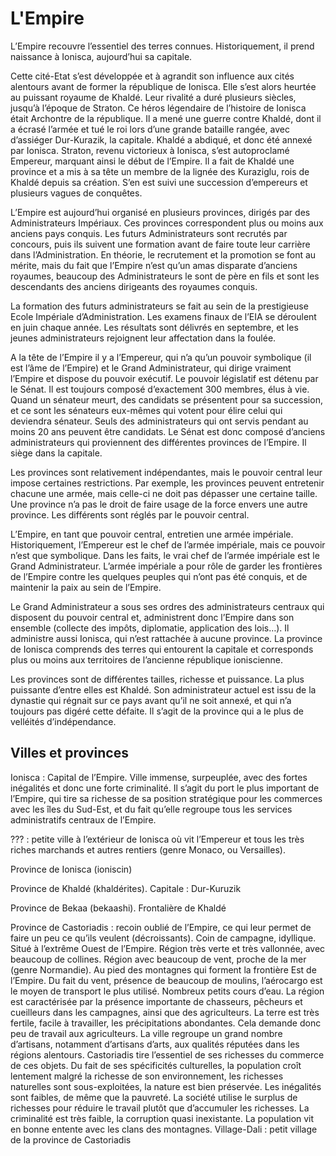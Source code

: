 # L'Empire
L’Empire recouvre l’essentiel des terres connues.
Historiquement, il prend naissance à Ionisca, aujourd’hui sa capitale.

Cette cité-Etat s’est développée et à agrandit son influence aux cités alentours avant de former la république de Ionisca.
Elle s’est alors heurtée au puissant royaume de Khaldé. Leur rivalité a duré plusieurs siècles, jusqu’à l’époque de Straton. Ce héros légendaire de l’histoire de Ionisca était Archontre de la république. Il a mené une guerre contre Khaldé, dont il a écrasé l’armée et tué le roi lors d’une grande bataille rangée, avec d’assiéger Dur-Kurazik, la capitale. Khaldé a abdiqué, et donc été annexé par Ionisca. Straton, revenu victorieux à Ionisca, s’est autoproclamé Empereur, marquant ainsi le début de l’Empire. Il a fait de Khaldé une province et a mis à sa tête un membre de la lignée des Kuraziglu, rois de Khaldé depuis sa création.
S’en est suivi une succession d’empereurs et plusieurs vagues de conquêtes.

L’Empire est aujourd’hui organisé en plusieurs provinces, dirigés par des Administrateurs Impériaux. Ces provinces correspondent plus ou moins aux anciens pays conquis.
Les futurs Administrateurs sont recrutés par concours, puis ils suivent une formation avant de faire toute leur carrière dans l’Administration. En théorie, le recrutement et la promotion se font au mérite, mais du fait que l’Empire n’est qu’un amas disparate d’anciens royaumes, beaucoup des Administrateurs le sont de père en fils et sont les descendants des anciens dirigeants des royaumes conquis.

La formation des futurs administrateurs se fait au sein de la prestigieuse Ecole Impériale d’Administration. Les examens finaux de l’EIA se déroulent en juin chaque année. Les résultats sont délivrés en septembre, et les jeunes administrateurs rejoignent leur affectation dans la foulée.

A la tête de l’Empire il y a l’Empereur, qui n’a qu’un pouvoir symbolique (il est l’âme de l’Empire) et le Grand Administrateur, qui dirige vraiment l’Empire et dispose du pouvoir exécutif.
Le pouvoir législatif est détenu par le Sénat. Il est toujours composé d’exactement 300 membres, élus à vie. Quand un sénateur meurt, des candidats se présentent pour sa succession, et ce sont les sénateurs eux-mêmes qui votent pour élire celui qui deviendra sénateur. Seuls des administrateurs qui ont servis pendant au moins 20 ans peuvent être candidats.
Le Sénat est donc composé d’anciens administrateurs qui proviennent des différentes provinces de l’Empire. Il siège dans la capitale.  

Les provinces sont relativement indépendantes, mais le pouvoir central leur impose certaines restrictions. Par exemple, les provinces peuvent entretenir chacune une armée, mais celle-ci ne doit pas dépasser une certaine taille. Une province n’a pas le droit de faire usage de la force envers une autre province. Les différents sont réglés par le pouvoir central.

L’Empire, en tant que pouvoir central, entretien une armée impériale. Historiquement, l’Empereur est le chef de l’armée impériale, mais ce pouvoir n’est que symbolique. Dans les faits, le vrai chef de l’armée impériale est le Grand Administrateur.
L’armée impériale a pour rôle de garder les frontières de l’Empire contre les quelques peuples qui n’ont pas été conquis, et de maintenir la paix au sein de l’Empire.

Le Grand Administrateur a sous ses ordres des administrateurs centraux qui disposent du pouvoir central et, administrent donc l’Empire dans son ensemble (collecte des impôts, diplomatie, application des lois…). Il administre aussi Ionisca, qui n’est rattachée à aucune province. La province de Ionisca comprends des terres qui entourent la capitale et corresponds plus ou moins aux territoires de l’ancienne république ioniscienne.

Les provinces sont de différentes tailles, richesse et puissance. La plus puissante d’entre elles est Khaldé. Son administrateur actuel est issu de la dynastie qui régnait sur ce pays avant qu’il ne soit annexé, et qui n’a toujours pas digéré cette défaite. Il s’agit de la province qui a le plus de velléités d’indépendance.

## Villes et provinces
Ionisca : Capital de l’Empire. Ville immense, surpeuplée, avec des fortes inégalités et donc une forte criminalité. Il s’agit du port le plus important de l’Empire, qui tire sa richesse de sa position stratégique pour les commerces avec les îles du Sud-Est, et du fait qu’elle regroupe tous les services administratifs centraux de l’Empire.

??? : petite ville à l’extérieur de Ionisca où vit l’Empereur et tous les très riches marchands et autres rentiers (genre Monaco, ou Versailles).

Province de Ionisca (ioniscin)

Province de Khaldé (khaldérites). Capitale : Dur-Kuruzik

Province de Bekaa (bekaashi). Frontalière de Khaldé

Province de Castoriadis : recoin oublié de l’Empire, ce qui leur permet de faire un peu ce qu’ils veulent (décroissants). Coin de campagne, idyllique. Situé à l’extrême Ouest de l’Empire. Région très verte et très vallonnée, avec beaucoup de collines. Région avec beaucoup de vent, proche de la mer (genre Normandie). Au pied des montagnes qui forment la frontière Est de l’Empire. Du fait du vent, présence de beaucoup de moulins, l’aérocargo est le moyen de transport le plus utilisé. Nombreux petits cours d’eau.
La région est caractérisée par la présence importante de chasseurs, pêcheurs et cueilleurs dans les campagnes, ainsi que des agriculteurs. La terre est très fertile, facile à travailler, les précipitations abondantes. Cela demande donc peu de travail aux agriculteurs. La ville regroupe un grand nombre d’artisans, notamment d’artisans d’arts, aux qualités réputées dans les régions alentours. Castoriadis tire l’essentiel de ses richesses du commerce de ces objets.  Du fait de ses spécificités culturelles, la population croît lentement malgré la richesse de son environnement, les richesses naturelles sont sous-exploitées, la nature est bien préservée. Les inégalités sont faibles, de même que la pauvreté. La société utilise le surplus de richesses pour réduire le travail plutôt que d’accumuler les richesses. La criminalité est très faible, la corruption quasi inexistante. La population vit en bonne entente avec les clans des montagnes.
Village-Dali : petit village de la province de Castoriadis
